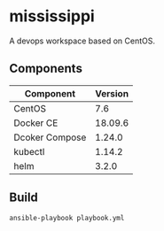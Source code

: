 mississippi
===========

A devops workspace based on CentOS.

## Components

| Component      | Version |
| -------------- | ------- |
| CentOS         | 7.6     |
| Docker CE      | 18.09.6 |
| Dcoker Compose | 1.24.0  |
| kubectl        | 1.14.2  |
| helm           | 3.2.0   |

## Build

    ansible-playbook playbook.yml
